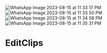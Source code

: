 ![WhatsApp Image 2023-08-15 at 11 33 17 PM](https://github.com/pixy08/EditClips/assets/141952177/53fff2ce-8eb5-4479-bfe7-b56ca6beb590)
![WhatsApp Image 2023-08-15 at 11 33 50 PM](https://github.com/pixy08/EditClips/assets/141952177/dd6594d7-23cf-4c01-99f3-e7f1622af82b)
![WhatsApp Image 2023-08-15 at 11 34 58 PM](https://github.com/pixy08/EditClips/assets/141952177/029d1edb-8ab5-460d-92a8-92c4426c923a)
![WhatsApp Image 2023-08-15 at 11 35 31 PM](https://github.com/pixy08/EditClips/assets/141952177/4d253313-dedf-42e5-a8d7-dcff75391ae7)
# EditClips
